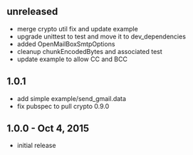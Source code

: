 
## unreleased
* merge crypto util fix and update example
* upgrade unittest to test and move it to dev_dependencies
* added OpenMailBoxSmtpOptions
* cleanup chunkEncodedBytes and associated test
* update example to allow CC and BCC

## 1.0.1
* add simple example/send_gmail.data
* fix pubspec to pull crypto 0.9.0

## 1.0.0 - Oct 4, 2015
* initial release
